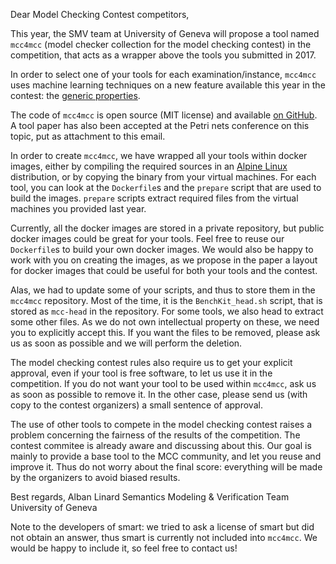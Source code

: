 Dear Model Checking Contest competitors,

This year, the SMV team at University of Geneva will propose a tool
named `mcc4mcc` (model checker collection for the model checking contest)
in the competition, that acts as a wrapper above the tools you submitted
in 2017.

In order to select one of your tools for each examination/instance,
`mcc4mcc` uses machine learning techniques on a new feature available this
year in the contest: the
[generic properties](https://mcc.lip6.fr/developers.php).

The code of `mcc4mcc` is open source (MIT license) and available
[on GitHub](https://github.com/cui-unige/mcc4mcc).
A tool paper has also been accepted at the Petri nets conference on this topic,
put as attachment to this email.

In order to create `mcc4mcc`, we have wrapped all your tools within docker
images, either by compiling the required sources in an
[Alpine Linux](https://www.alpinelinux.org) distribution,
or by copying the binary from your virtual machines.
For each tool, you can look at the `Dockerfile`s and the `prepare` script
that are used to build the images. `prepare` scripts extract required files
from the virtual machines you provided last year.

Currently, all the docker images are stored in a private repository,
but public docker images could be great for your tools.
Feel free to reuse our `Dockerfile`s to build your own docker images.
We would also be happy to work with you on creating the images, as we propose
in the paper a layout for docker images that could be useful for both your
tools and the contest.

Alas, we had to update some of your scripts, and thus to store them in
the `mcc4mcc` repository. Most of the time, it is the `BenchKit_head.sh`
script, that is stored as `mcc-head` in the repository.
For some tools, we also head to extract some other files.
As we do not own intellectual property on these, we need you to explicitly
accept this. If you want the files to be removed, please ask us as soon
as possible and we will perform the deletion.

The model checking contest rules also require us to get your explicit
approval, even if your tool is free software, to let us use it in the
competition. If you do not want your tool to be used within `mcc4mcc`,
ask us as soon as possible to remove it. In the other case,
please send us (with copy to the contest organizers) a small sentence of
approval.

The use of other tools to compete in the model checking contest raises
a problem concerning the fairness of the results of the competition.
The contest commitee is already aware and discussing about this.
Our goal is mainly to provide a base tool to the MCC community, and let you
reuse and improve it. Thus do not worry about the final score: everything will
be made by the organizers to avoid biased results.

Best regards,
Alban Linard
Semantics Modeling & Verification Team
University of Geneva


Note to the developers of smart: we tried to ask a license of smart but did
not obtain an answer, thus smart is currently not included into `mcc4mcc`.
We would be happy to include it, so feel free to contact us!

